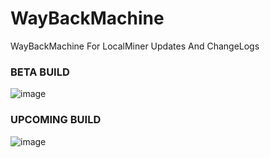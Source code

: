 # WayBackMachine
WayBackMachine For LocalMiner Updates And ChangeLogs

### BETA BUILD
![image](https://user-images.githubusercontent.com/65026164/163714954-dbef655a-c186-4093-8deb-9dfc84d02802.png)


### UPCOMING BUILD
![image](https://user-images.githubusercontent.com/65026164/164409670-10eb31c8-d1a9-4b35-8787-f90b3696c700.png)

